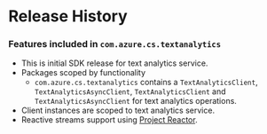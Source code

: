 # Release History
### Features included in `com.azure.cs.textanalytics`
- This is initial SDK release for text analytics service.
- Packages scoped by functionality
    - `com.azure.cs.textanalytics` contains a `TextAnalyticsClient`, `TextAnalyticsAsyncClient`, `TextAnalyticsClient` and `TextAnalyticsAsyncClient` for text analytics operations.
- Client instances are scoped to text analytics service.
- Reactive streams support using [Project Reactor](https://projectreactor.io/).
